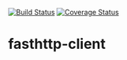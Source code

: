 [![Build Status](https://travis-ci.com/Jsuppers/fasthttp-client.svg?branch=master)](https://travis-ci.com/Jsuppers/fasthttp-client)
[![Coverage Status](https://coveralls.io/repos/github/Jsuppers/fasthttp-client/badge.svg?branch=master&service=github)](https://coveralls.io/github/Jsuppers/fasthttp-client?branch=master)

# fasthttp-client
